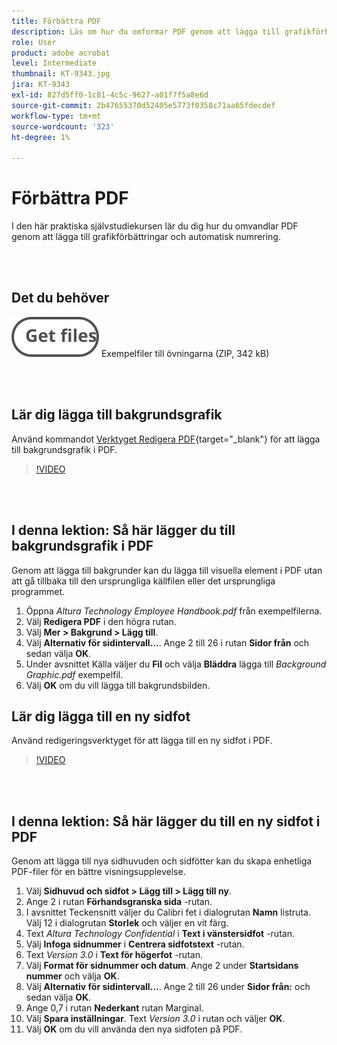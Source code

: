 ```yaml
---
title: Förbättra PDF
description: Läs om hur du omformar PDF genom att lägga till grafikförbättringar och automatisk numrering
role: User
product: adobe acrobat
level: Intermediate
thumbnail: KT-9343.jpg
jira: KT-9343
exl-id: 827d5ff0-1c81-4c5c-9627-a01f7f5a8e6d
source-git-commit: 2b47655370d52405e5773f0358c71aa65fdecdef
workflow-type: tm+mt
source-wordcount: '323'
ht-degree: 1%

---
```


# Förbättra PDF

I den här praktiska självstudiekursen lär du dig hur du omvandlar PDF genom att lägga till grafikförbättringar och automatisk numrering.

<br> 

## Det du behöver

[![Hämta filer](../assets/Getfiles.svg)](../assets/Enhance.zip)
Exempelfiler till övningarna (ZIP, 342 kB)

<br> 

## Lär dig lägga till bakgrundsgrafik

Använd kommandot [Verktyget Redigera PDF](https://www.adobe.com/se/acrobat/online/pdf-editor.html){target="_blank"} för att lägga till bakgrundsgrafik i PDF.

>[!VIDEO](https://video.tv.adobe.com/v/338746?hidetitle=true)

<br> 

## I denna lektion: Så här lägger du till bakgrundsgrafik i PDF

Genom att lägga till bakgrunder kan du lägga till visuella element i PDF utan att gå tillbaka till den ursprungliga källfilen eller det ursprungliga programmet.

1. Öppna *Altura Technology Employee Handbook.pdf* från exempelfilerna.
1. Välj **Redigera PDF** i den högra rutan.
1. Välj **Mer > Bakgrund > Lägg till**.
1. Välj **Alternativ för sidintervall...**.
Ange 2 till 26 i rutan **Sidor från** och sedan välja **OK**.
1. Under avsnittet Källa väljer du **Fil** och välja **Bläddra** lägga till *Background Graphic.pdf* exempelfil.
1. Välj **OK** om du vill lägga till bakgrundsbilden.

## Lär dig lägga till en ny sidfot

Använd redigeringsverktyget för att lägga till en ny sidfot i PDF.

>[!VIDEO](https://video.tv.adobe.com/v/338745?hidetitle=true)

<br> 

## I denna lektion: Så här lägger du till en ny sidfot i PDF

Genom att lägga till nya sidhuvuden och sidfötter kan du skapa enhetliga PDF-filer för en bättre visningsupplevelse.

1. Välj **Sidhuvud och sidfot > Lägg till > Lägg till ny**.
1. Ange 2 i rutan **Förhandsgranska sida** -rutan.
1. I avsnittet Teckensnitt väljer du Calibri fet i dialogrutan **Namn** listruta.
Välj 12 i dialogrutan **Storlek** och väljer en vit färg.
1. Text *Altura Technology Confidential* i **Text i vänstersidfot** -rutan.
1. Välj **Infoga sidnummer** i **Centrera sidfotstext** -rutan.
1. Text *Version 3.0* i **Text för högerfot** -rutan.
1. Välj **Format för sidnummer och datum**.
Ange 2 under **Startsidans nummer** och välja **OK**.
1. Välj **Alternativ för sidintervall...**.
Ange 2 till 26 under **Sidor från:** och sedan välja **OK**.
1. Ange 0,7 i rutan **Nederkant** rutan Marginal.
1. Välj **Spara inställningar**.
Text *Version 3.0* i rutan och väljer **OK**.
1. Välj **OK** om du vill använda den nya sidfoten på PDF.
